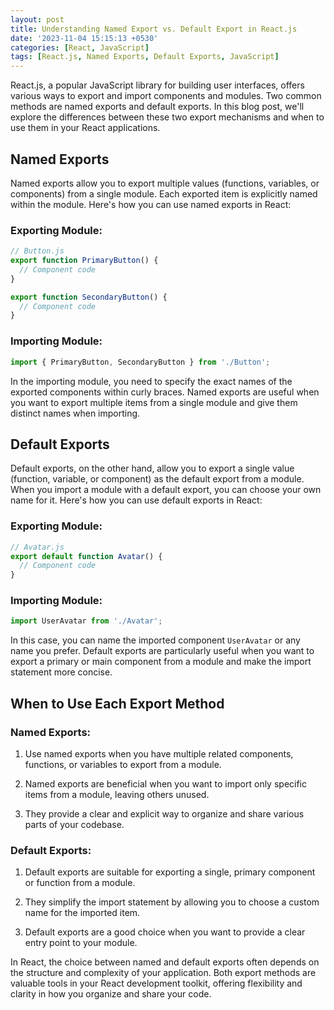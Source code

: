 ```yaml
---
layout: post
title: Understanding Named Export vs. Default Export in React.js
date: '2023-11-04 15:15:13 +0530'
categories: [React, JavaScript]
tags: [React.js, Named Exports, Default Exports, JavaScript]
---
```


React.js, a popular JavaScript library for building user interfaces, offers various ways to export and import components and modules. Two common methods are named exports and default exports. In this blog post, we'll explore the differences between these two export mechanisms and when to use them in your React applications.

## Named Exports

Named exports allow you to export multiple values (functions, variables, or components) from a single module. Each exported item is explicitly named within the module. Here's how you can use named exports in React:

### Exporting Module:

```javascript
// Button.js
export function PrimaryButton() {
  // Component code
}

export function SecondaryButton() {
  // Component code
}
```

### Importing Module:

```javascript
import { PrimaryButton, SecondaryButton } from './Button';
```

In the importing module, you need to specify the exact names of the exported components within curly braces. Named exports are useful when you want to export multiple items from a single module and give them distinct names when importing.

## Default Exports

Default exports, on the other hand, allow you to export a single value (function, variable, or component) as the default export from a module. When you import a module with a default export, you can choose your own name for it. Here's how you can use default exports in React:

### Exporting Module:

```javascript
// Avatar.js
export default function Avatar() {
  // Component code
}
```

### Importing Module:

```javascript
import UserAvatar from './Avatar';
```

In this case, you can name the imported component `UserAvatar` or any name you prefer. Default exports are particularly useful when you want to export a primary or main component from a module and make the import statement more concise.

## When to Use Each Export Method

### Named Exports:

1. Use named exports when you have multiple related components, functions, or variables to export from a module.

2. Named exports are beneficial when you want to import only specific items from a module, leaving others unused.

3. They provide a clear and explicit way to organize and share various parts of your codebase.

### Default Exports:

1. Default exports are suitable for exporting a single, primary component or function from a module.

2. They simplify the import statement by allowing you to choose a custom name for the imported item.

3. Default exports are a good choice when you want to provide a clear entry point to your module.

In React, the choice between named and default exports often depends on the structure and complexity of your application. Both export methods are valuable tools in your React development toolkit, offering flexibility and clarity in how you organize and share your code.